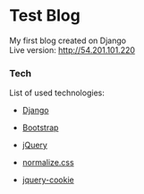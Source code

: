 # Test Blog
My first blog created on Django \
Live version: http://54.201.101.220

### Tech
List of used technologies:
* [Django]
* [Bootstrap]
* [jQuery]
* [normalize.css]
* [jquery-cookie]


  [Django]: <https://www.djangoproject.com>
  [Bootstrap]: <http://getbootstrap.com>
  [jQuery]: <http://jquery.com>
  [normalize.css]: <http://necolas.github.io/normalize.css/>
  [jquery-cookie]: <https://github.com/carhartl/jquery-cookie>
